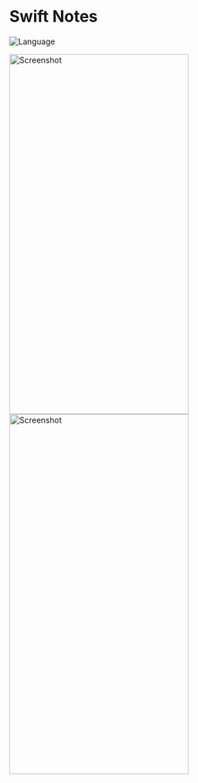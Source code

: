 Swift Notes
============
![Language](https://img.shields.io/badge/language-Swift%204-orange.svg)

<div>
  <img align="center" src="image1.png" alt="Screenshot" height="640" width="320">
</div>

<div>
  <img align="center" src="image2.png" alt="Screenshot" height="640" width="320">
</div>
